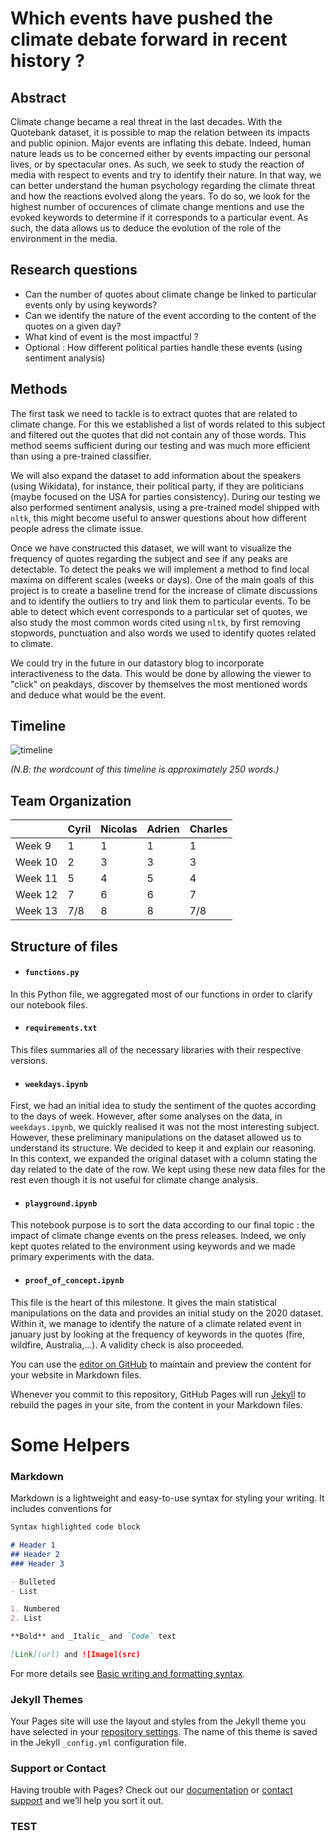 # Which events have pushed the climate debate forward in recent history ?

## Abstract 


Climate change became a real threat in the last decades. With the Quotebank dataset, it is possible to map the relation between its impacts and public opinion. Major events are inflating this debate. Indeed, human nature leads us to be concerned either by events impacting our personal lives, or by spectacular ones. As such, we seek to study the reaction of media with respect to events and try to identify their nature. In that way, we can better understand the human psychology regarding the climate threat and how the reactions evolved along the years. To do so, we look for the highest number of occurences of climate change mentions and use the evoked keywords to determine if it corresponds to a particular event. As such, the data allows us to deduce the evolution of the role of the environment in the media.

## Research questions

* Can the number of quotes about climate change be linked to particular events only by using keywords?
* Can we identify the nature of the event according to the content of the quotes on a given day?
* What kind of event is the most impactful ?
* Optional : How different political parties handle these events (using sentiment analysis)

## Methods

The first task we need to tackle is to extract quotes that are related to climate change. For this we established a list of words related to this subject and filtered out the quotes that did not contain any of those words. This method seems sufficient during our testing and was much more efficient than using a pre-trained classifier.

We will also expand the dataset to add information about the speakers (using Wikidata), for instance, their political party, if they are politicians (maybe focused on the USA for parties consistency). During our testing we also performed sentiment analysis, using a pre-trained model shipped with `nltk`, this might become useful to answer questions about how different people adress the climate issue.

Once we have constructed this dataset, we will want to visualize the frequency of quotes regarding the subject and see if any peaks are detectable. To detect the peaks we will implement a method to find local maxima on different scales (weeks or days). One of the main goals of this project is to create a baseline trend for the increase of climate discussions and to identify the outliers to try and link them to particular events. To be able to detect which event corresponds to a particular set of quotes, we also study the most common words cited using `nltk`, by first removing stopwords, punctuation and also words we used to identify quotes related to climate. 

We could try in the future in our datastory blog to incorporate interactiveness to the data. This would be done by allowing the viewer to "click" on peakdays, discover by themselves the most mentioned words and deduce what would be the event.

## Timeline

![timeline](https://user-images.githubusercontent.com/9378265/141483454-d3a8cd20-4bd4-468f-b0b8-592ef4c423a6.png)

_(N.B: the wordcount of this timeline is approximately 250 words.)_

## Team Organization

| |  Cyril | Nicolas  | Adrien  | Charles  |
|---|---|---|---|---|
| Week 9  | 1 | 1 | 1 | 1 |
| Week 10  | 2 | 3 | 3 | 3 |
|  Week 11 | 5 | 4 | 5 | 4 |
|  Week 12 | 7 | 6 | 6 | 7 |
| Week 13  |7/8| 8 | 8 |7/8|

## Structure of files

* #### `functions.py`

In this Python file, we aggregated most of our functions in order to clarify our notebook files.

* #### `requirements.txt`

This files summaries all of the necessary libraries with their respective versions.

* #### `weekdays.ipynb`

First, we had an initial idea to study the sentiment of the quotes according to the days of week. However, after some analyses on the data, in `weekdays.ipynb`, we quickly realised it was not the most interesting subject. However, these preliminary manipulations on the dataset allowed us to understand its structure. We decided to keep it and explain our reasoning. In this context, we expanded the original dataset with a column stating the day related to the date of the row. We kept using these new data files for the rest even though it is not useful for climate change analysis.

* #### `playground.ipynb`

This notebook purpose is to sort the data according to our final topic : the impact of climate change events on the press releases. Indeed, we only kept quotes related to the environment using keywords and we made primary experiments with the data.

* #### `proof_of_concept.ipynb`

This file is the heart of this milestone. It gives the main statistical manipulations on the data and provides an initial study on the 2020 dataset. Within it, we manage to identify the nature of a climate related event in january just by looking at the frequency of keywords in the quotes (fire, wildfire, Australia,...). A validity check is also proceeded.

You can use the [editor on GitHub](https://github.com/Cyrilvallez/ADA/edit/gh-pages/index.md) to maintain and preview the content for your website in Markdown files.

Whenever you commit to this repository, GitHub Pages will run [Jekyll](https://jekyllrb.com/) to rebuild the pages in your site, from the content in your Markdown files.








# Some Helpers

### Markdown

Markdown is a lightweight and easy-to-use syntax for styling your writing. It includes conventions for

```markdown
Syntax highlighted code block

# Header 1
## Header 2
### Header 3

- Bulleted
- List

1. Numbered
2. List

**Bold** and _Italic_ and `Code` text

[Link](url) and ![Image](src)
```

For more details see [Basic writing and formatting syntax](https://docs.github.com/en/github/writing-on-github/getting-started-with-writing-and-formatting-on-github/basic-writing-and-formatting-syntax).

### Jekyll Themes

Your Pages site will use the layout and styles from the Jekyll theme you have selected in your [repository settings](https://github.com/Cyrilvallez/ADA/settings/pages). The name of this theme is saved in the Jekyll `_config.yml` configuration file.

### Support or Contact

Having trouble with Pages? Check out our [documentation](https://docs.github.com/categories/github-pages-basics/) or [contact support](https://support.github.com/contact) and we’ll help you sort it out.

### TEST
